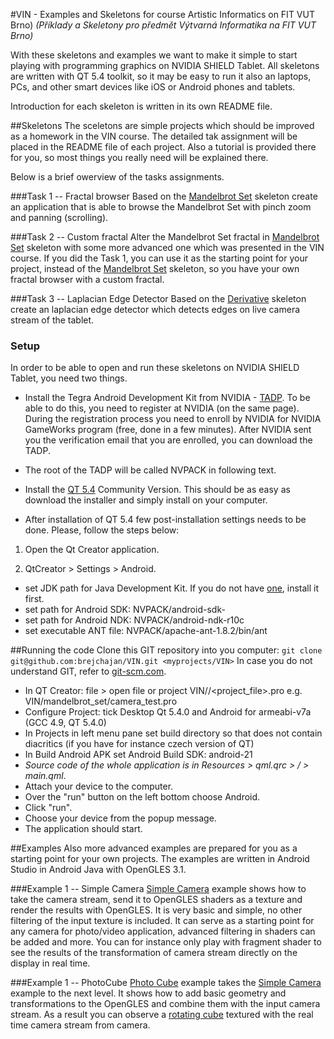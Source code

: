 #VIN - Examples and Skeletons for course Artistic Informatics on FIT VUT Brno)
*(Příklady a Skeletony pro předmět Výtvarná Informatika na FIT VUT Brno)*

With these skeletons and examples we want to make it simple to start playing
with programming graphics on NVIDIA SHIELD Tablet. All skeletons are written
with QT 5.4 toolkit, so it may be easy to run it also an laptops, PCs, and other
smart devices like iOS or Android phones and tablets.

Introduction for each skeleton is written in its own README file.

##Skeletons
The sceletons are simple projects which should be improved as a homework in the VIN
course. The detailed tak assignment will be placed in the README file of each project. 
Also a tutorial is provided there for you, so most things you really need will be
explained there.

Below is a brief owerview of the tasks assignments. 

###Task 1 -- Fractal browser
Based on the [Mandelbrot Set](mandelbrot_set/README.md) skeleton create an application
that is able to browse the Mandelbrot Set with pinch zoom and panning (scrolling).

###Task 2 -- Custom fractal
Alter the Mandelbrot Set fractal in [Mandelbrot Set](mandelbrot_set/README.md) skeleton
with some more advanced one which was presented in the VIN course. If you did
the Task 1, you can use it as the starting point for your project, instead of the 
[Mandelbrot Set](mandelbrot_set/README.md) skeleton, so you have your own fractal
browser with a custom fractal.

###Task 3 -- Laplacian Edge Detector
Based on the [Derivative](derivative/README.md) skeleton create an laplacian 
edge detector which detects edges on live camera stream of the tablet.

### Setup
In order to be able to open and run these skeletons on NVIDIA SHIELD Tablet, 
you need two things. 

- Install the Tegra Android Development Kit from NVIDIA - [TADP](https://developer.nvidia.com/tegra-android-development-pack). To be able to do this, you need to register at NVIDIA (on the
same page). During the registration process you need to enroll by NVIDIA for 
NVIDIA GameWorks program (free, done in a few minutes). 
After NVIDIA sent you the verification email that you are enrolled, you can
download the TADP. 
- The root of the TADP will be called NVPACK in following text. 

- Install the [QT 5.4](http://www.qt.io/download/) Community Version. This should
be as easy as download the installer and simply install on your computer.

- After installation of QT 5.4 few post-installation settings needs to be done.
Please, follow the steps below:

1) Open the Qt Creator application. 

2) QtCreator > Settings > Android.
- set JDK path for Java Development Kit. If you do not have [one](http://www.oracle.com/technetwork/java/javase/downloads/jdk7-downloads-1880260.html), install it first.
- set path for Android SDK: NVPACK/android-sdk-<system>
- set path for Android NDK: NVPACK/android-ndk-r10c
- set executable ANT file: NVPACK/apache-ant-1.8.2/bin/ant

##Running the code 
Clone this GIT repository into you computer: 
```git clone git@github.com:brejchajan/VIN.git <myprojects/VIN>```
In case you do not understand GIT, refer to [git-scm.com](http://git-scm.com/downloads).

-	In QT Creator: file > open file or project VIN/<project name>/<project_file>.pro
	e.g. VIN/mandelbrot_set/camera_test.pro
-	Configure Project: tick Desktop Qt 5.4.0 and Android for armeabi-v7a (GCC 4.9, QT 5.4.0)
-	In Projects in left menu pane set build directory so that does not contain diacritics
	(if you have for instance czech version of QT)
-	In Build Android APK set Android Build SDK: android-21 
-	*Source code of the whole application is in Resources > qml.qrc > / > main.qml*.
-	Attach your device to the computer.
-	Over the "run" button on the left bottom choose Android.
-	Click "run".
-	Choose your device from the popup message.
-	The application should start.


##Examples 
Also more advanced examples are prepared for you as a starting point for your own 
projects. The examples are written in Android Studio in Android Java with OpenGLES 3.1.

###Example 1 -- Simple Camera
[Simple Camera](androidCamera/README.md) example shows how to take the camera stream, send it to OpenGLES shaders 
as a texture and render the results with OpenGLES. It is very basic and simple,
no other filtering of the input texture is included. It can serve as a starting 
point for any camera for photo/video application, advanced filtering in shaders 
can be added and more. You can for instance only play with fragment shader to 
see the results of the transformation of camera stream directly on the display 
in real time.

###Example 1 -- PhotoCube
[Photo Cube](PhotoCube/README.md) example takes the [Simple Camera](androidCamera/README.md) 
example to the next level. It shows how to add basic geometry and transformations
to the OpenGLES and combine them with the input camera stream. As a result you can
observe a [rotating cube](https://www.youtube.com/watch?v=gF6YdSC22MM) textured 
with the real time camera stream from camera.



